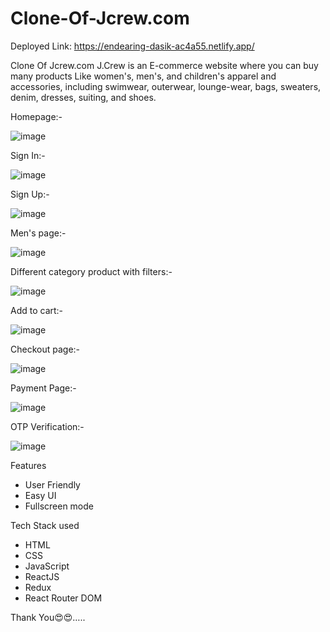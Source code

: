 # Clone-Of-Jcrew.com
Deployed Link: https://endearing-dasik-ac4a55.netlify.app/

Clone Of Jcrew.com
J.Crew is an E-commerce website where you can buy many products Like women's, men's, and children's apparel 
and accessories, including swimwear, outerwear, lounge-wear, bags, sweaters, denim, dresses, suiting, and shoes.

Homepage:-

![image](https://user-images.githubusercontent.com/99814514/174261658-1f252413-040e-4b98-9178-2df02ca32bce.png)


Sign In:-


![image](https://user-images.githubusercontent.com/99814514/174261700-799356a1-8606-404a-9b0b-8914814f6fe4.png)



Sign Up:-

![image](https://user-images.githubusercontent.com/99814514/174262271-0be60279-6ffd-47b2-a281-3d39bce0ecd5.png)



Men's page:-

![image](https://user-images.githubusercontent.com/99814514/174261743-210eeaef-76ec-4b3d-a238-159c7009d1ce.png)



Different category product with filters:-

![image](https://user-images.githubusercontent.com/99814514/174261809-1011ac99-b3ee-410f-93ed-8dbf6439ad25.png)



Add to cart:-


![image](https://user-images.githubusercontent.com/99814514/174261864-972d8161-a5f4-49ea-917d-a138aa9dc543.png)


Checkout page:-


![image](https://user-images.githubusercontent.com/99814514/174261916-31c1fcca-4777-4ab9-9430-f164fc791a4a.png)


Payment Page:-


![image](https://user-images.githubusercontent.com/99814514/174261956-aaec24be-3cfb-4df9-ac81-3774c5056168.png)



OTP Verification:-


![image](https://user-images.githubusercontent.com/99814514/174261996-8dd79123-e070-42e2-8152-e34a122c85de.png)



Features
* User Friendly
* Easy UI
* Fullscreen mode

Tech Stack used
* HTML
* CSS
* JavaScript
* ReactJS
* Redux
* React Router DOM

Thank You😍😍…..
